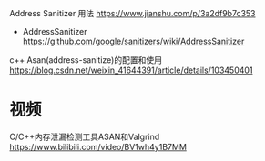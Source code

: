 
Address Sanitizer 用法 https://www.jianshu.com/p/3a2df9b7c353
- AddressSanitizer https://github.com/google/sanitizers/wiki/AddressSanitizer

c++ Asan(address-sanitize)的配置和使用 https://blog.csdn.net/weixin_41644391/article/details/103450401

# 视频

C/C++内存泄漏检测工具ASAN和Valgrind https://www.bilibili.com/video/BV1wh4y1B7MM
